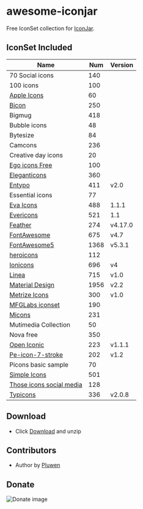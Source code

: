 # awesome-iconjar
Free IconSet collection for [IconJar](https://geticonjar.com/).

## IconSet Included

| Name            | Num | Version |
| --------------- | ------ | ------- |
| 70 Social icons | 140 |
| 100 icons | 100 |
| [Apple Icons](http://www.webalys.com/) | 60 |
| [Bicon](http://bicon.lab.themebucket.net) | 250 |
| Bigmug | 418 |
| Bubble icons | 48 |
| Bytesize | 84 |
| Camcons | 236 |
| Creative day icons | 20 |
| [Ego icons Free](http://www.ego-icons.com/) | 100 |
| [Eleganticons](https://github.com/josephnle/elegant-icons) | 360 |
| [Entypo](http://www.entypo.com/) | 411 | v2.0 |
| Essential icons | 77 |
| [Eva Icons](https://akveo.github.io/eva-icons/) | 488 | 1.1.1 |
| [Evericons](http://www.evericons.com/) | 521 | 1.1 |
| [Feather](https://feathericons.com) | 274 | v4.17.0 |
| [FontAwesome](https://github.com/FortAwesome/Font-Awesome) | 675 | v4.7 |
| [FontAwesome5](https://fontawesome.com) | 1368 | v5.3.1 |
| [heroicons](https://github.com/sschoger/heroicons-ui) | 112 |
| [Ionicons](https://github.com/driftyco/ionicons) | 696 | v4 |
| [Linea](http://linea.io/) | 715 | v1.0 |
| [Material Design](https://github.com/google/material-design-icons) | 1956 | v2.2 |
| [Metrize Icons](http://www.alessioatzeni.com/metrize-icons/) | 300 | v1.0 |
| [MFGLabs iconset](https://github.com/MfgLabs/mfglabs-iconset) | 190 |
| [Micons](https://dribbble.com/shots/2071168-231-Icon-Set) | 231 |
| Mutimedia Collection | 50 |
| Nova free | 350 |
| [Open Iconic](https://github.com/iconic/open-iconic) | 223 | v1.1.1 |
| [Pe-icon-7-stroke](http://themes-pixeden.com/font-demos/7-stroke/) | 202 | v1.2 |
| Picons basic sample | 70 |
| [Simple Icons](https://simpleicons.org/) | 501 |
| [Those icons social media](https://thoseicons.com/freebies) | 128 |
| [Typicons](https://github.com/stephenhutchings/typicons.font) | 336 | v2.0.8 |

## Download
* Click [Download](https://github.com/pluwen/awesome-iconjar/archive/master.zip) and unzip

## Contributors
* Author by [Pluwen](https://twitter.com/pluwen)

## Donate

![Donate image](https://github.com/pluwen/awesome-iconjar/raw/master/donate.jpg "Thank you for your support!")
